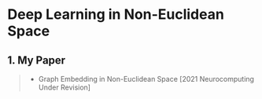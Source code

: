 # Deep Learning in Non-Euclidean Space

## 1. My Paper

> * Graph Embedding in Non-Euclidean Space [2021 Neurocomputing Under Revision]
